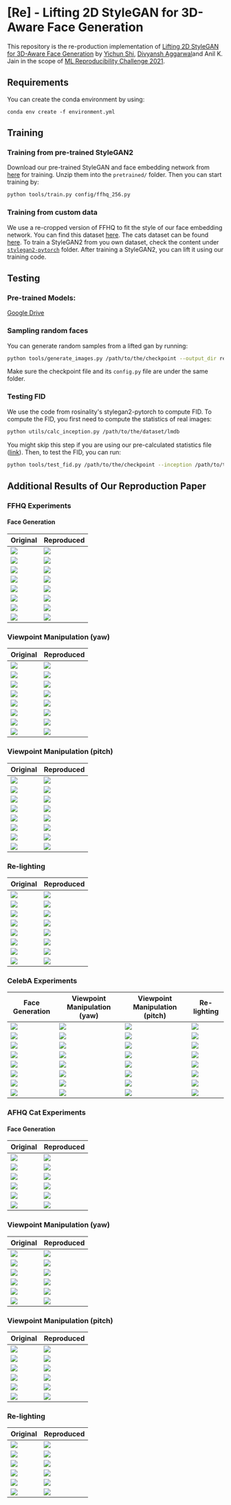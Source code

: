 # [Re] - Lifting 2D StyleGAN for 3D-Aware Face Generation

This repository is the re-production implementation of [Lifting 2D StyleGAN for 3D-Aware Face Generation](https://arxiv.org/abs/2011.13126) by [Yichun Shi](https://seasonsh.github.io), [Divyansh Aggarwal](https://divyanshaggarwal.github.io)and Anil K. Jain in the scope of [ML Reproducibility Challenge 2021](https://paperswithcode.com/rc2021).
<!---
Authored by [Doğa Yılmaz](https://yilmazdoga.com), [Furkan Kınlı](https://birdortyedi.github.io/), Barış Özcan, [Furkan Kıraç](http://fkirac.net/).
--->

## Requirements

You can create the conda environment by using:
```setup
conda env create -f environment.yml
```

## Training
### Training from pre-trained StyleGAN2
Download our pre-trained StyleGAN and face embedding network from [here](https://drive.google.com/file/d/1qVoWu_fps17iTzYptwuN3ptgYeCpIl2e/view?usp=sharing) for training. Unzip them into the `pretrained/` folder. Then you can start training by:
```sh
python tools/train.py config/ffhq_256.py
```

### Training from custom data
We use a re-cropped version of FFHQ to fit the style of our face embedding network. You can find this dataset [here](https://drive.google.com/file/d/1pLHzbZS52XGyejubv5tT0CqhpsocaYuD/view?usp=sharing). The cats dataset can be found [here](https://drive.google.com/file/d/1soEXvvLV0uhasg9GlVhH5YW_9FsAmb3d/view?usp=sharing).
To train a StyleGAN2 from you own dataset, check the content under [`stylegan2-pytorch`](https://github.com/seasonSH/LiftedGAN/tree/main/stylegan2-pytorch) folder. After training a StyleGAN2, you can lift it using our training code.

## Testing
### Pre-trained Models: 
[Google Drive](https://drive.google.com/file/d/1-44Eivt7GHINkX6zox89HHttujYWThz2/view?usp=sharing)
### Sampling random faces
You can generate random samples from a lifted gan by running:
```sh
python tools/generate_images.py /path/to/the/checkpoint --output_dir results/
```
Make sure the checkpoint file and its `config.py` file are under the same folder.

### Testing FID
We use the code from rosinality's stylegan2-pytorch to compute FID. To compute the FID, you first need to compute the statistics of real images:
```sh
python utils/calc_inception.py /path/to/the/dataset/lmdb
```
You might skip this step if you are using our pre-calculated statistics file ([link](https://drive.google.com/file/d/1qVoWu_fps17iTzYptwuN3ptgYeCpIl2e/view?usp=sharing)). Then, to test the FID, you can run:
```sh
python tools/test_fid.py /path/to/the/checkpoint --inception /path/to/the/inception/file
```

## Additional Results of Our Reproduction Paper

### FFHQ Experiments

#### Face Generation
| Original | Reproduced |
|----------|------------|
| ![](readme_assets/faces/00001.png) | ![](readme_assets/faces/00001_RE.png) |
| ![](readme_assets/faces/00002.png) | ![](readme_assets/faces/00002_RE.png) |
| ![](readme_assets/faces/00003.png) | ![](readme_assets/faces/00003_RE.png) |
| ![](readme_assets/faces/00004.png) | ![](readme_assets/faces/00004_RE.png) |
| ![](readme_assets/faces/00005.png) | ![](readme_assets/faces/00005_RE.png) |
| ![](readme_assets/faces/00006.png) | ![](readme_assets/faces/00006_RE.png) |
| ![](readme_assets/faces/00007.png) | ![](readme_assets/faces/00007_RE.png) |
| ![](readme_assets/faces/00008.png) | ![](readme_assets/faces/00008_RE.png) |


### Viewpoint Manipulation (yaw)
| Original | Reproduced |
|----------|------------|
| ![](readme_assets/faces_yaw/10.gif) | ![](readme_assets/faces_yaw/10_RE.gif)|
| ![](readme_assets/faces_yaw/11.gif) | ![](readme_assets/faces_yaw/11_RE.gif)|
| ![](readme_assets/faces_yaw/12.gif) | ![](readme_assets/faces_yaw/12_RE.gif)|
| ![](readme_assets/faces_yaw/13.gif) | ![](readme_assets/faces_yaw/13_RE.gif)|
| ![](readme_assets/faces_yaw/14.gif) | ![](readme_assets/faces_yaw/14_RE.gif)|
| ![](readme_assets/faces_yaw/15.gif) | ![](readme_assets/faces_yaw/15_RE.gif)|
| ![](readme_assets/faces_yaw/16.gif) | ![](readme_assets/faces_yaw/16_RE.gif)|
| ![](readme_assets/faces_yaw/17.gif) | ![](readme_assets/faces_yaw/17_RE.gif)|


### Viewpoint Manipulation (pitch)
| Original | Reproduced |
|----------|------------|
| ![](readme_assets/faces_pitch/10.gif) | ![](readme_assets/faces_pitch/10_RE.gif) |
| ![](readme_assets/faces_pitch/11.gif) | ![](readme_assets/faces_pitch/11_RE.gif) |
| ![](readme_assets/faces_pitch/12.gif) | ![](readme_assets/faces_pitch/12_RE.gif) |
| ![](readme_assets/faces_pitch/13.gif) | ![](readme_assets/faces_pitch/13_RE.gif) |
| ![](readme_assets/faces_pitch/14.gif) | ![](readme_assets/faces_pitch/14_RE.gif) |
| ![](readme_assets/faces_pitch/15.gif) | ![](readme_assets/faces_pitch/15_RE.gif) |
| ![](readme_assets/faces_pitch/16.gif) | ![](readme_assets/faces_pitch/16_RE.gif) |
| ![](readme_assets/faces_pitch/21.gif) | ![](readme_assets/faces_pitch/21_RE.gif) |

### Re-lighting
| Original | Reproduced |
|----------|------------|
| ![](readme_assets/faces_light/1.gif) | ![](readme_assets/faces_light/1.gif) |
| ![](readme_assets/faces_light/2.gif) | ![](readme_assets/faces_light/2.gif) |
| ![](readme_assets/faces_light/3.gif) | ![](readme_assets/faces_light/3.gif) |
| ![](readme_assets/faces_light/4.gif) | ![](readme_assets/faces_light/4.gif) |
| ![](readme_assets/faces_light/5.gif) | ![](readme_assets/faces_light/5.gif) |
| ![](readme_assets/faces_light/6.gif) | ![](readme_assets/faces_light/6.gif) |
| ![](readme_assets/faces_light/7.gif) | ![](readme_assets/faces_light/7.gif) |
| ![](readme_assets/faces_light/8.gif) | ![](readme_assets/faces_light/8.gif) |

### CelebA Experiments

| Face Generation | Viewpoint Manipulation (yaw) | Viewpoint Manipulation (pitch) | Re-lighting |
|-----------------|------------------------------|--------------------------------|-------------|
|![](readme_assets/celeba/faces/00061.png)|![](readme_assets/celeba/yaw/73.gif)|![](readme_assets/celeba/pitch/55.gif)|![](readme_assets/celeba/lighting/25.gif)|
|![](readme_assets/celeba/faces/00062.png)|![](readme_assets/celeba/yaw/74.gif)|![](readme_assets/celeba/pitch/56.gif)|![](readme_assets/celeba/lighting/26.gif)|
|![](readme_assets/celeba/faces/00063.png)|![](readme_assets/celeba/yaw/75.gif)|![](readme_assets/celeba/pitch/57.gif)|![](readme_assets/celeba/lighting/27.gif)|
|![](readme_assets/celeba/faces/00064.png)|![](readme_assets/celeba/yaw/76.gif)|![](readme_assets/celeba/pitch/58.gif)|![](readme_assets/celeba/lighting/28.gif)|
|![](readme_assets/celeba/faces/00065.png)|![](readme_assets/celeba/yaw/77.gif)|![](readme_assets/celeba/pitch/59.gif)|![](readme_assets/celeba/lighting/29.gif)|
|![](readme_assets/celeba/faces/00066.png)|![](readme_assets/celeba/yaw/78.gif)|![](readme_assets/celeba/pitch/60.gif)|![](readme_assets/celeba/lighting/30.gif)|
|![](readme_assets/celeba/faces/00067.png)|![](readme_assets/celeba/yaw/79.gif)|![](readme_assets/celeba/pitch/61.gif)|![](readme_assets/celeba/lighting/31.gif)|
|![](readme_assets/celeba/faces/00068.png)|![](readme_assets/celeba/yaw/80.gif)|![](readme_assets/celeba/pitch/62.gif)|![](readme_assets/celeba/lighting/32.gif)|

### AFHQ Cat Experiments

#### Face Generation
| Original | Reproduced |
|----------|------------|
| ![](readme_assets/AFHQ_cat/faces/00010.png) | ![](readme_assets/AFHQ_cat/faces/00010_RE.png) |
| ![](readme_assets/AFHQ_cat/faces/00011.png) | ![](readme_assets/AFHQ_cat/faces/00011_RE.png) |
| ![](readme_assets/AFHQ_cat/faces/00012.png) | ![](readme_assets/AFHQ_cat/faces/00012_RE.png) |
| ![](readme_assets/AFHQ_cat/faces/00013.png) | ![](readme_assets/AFHQ_cat/faces/00013_RE.png) |
| ![](readme_assets/AFHQ_cat/faces/00014.png) | ![](readme_assets/AFHQ_cat/faces/00014_RE.png) |
| ![](readme_assets/AFHQ_cat/faces/00015.png) | ![](readme_assets/AFHQ_cat/faces/00015_RE.png) |

### Viewpoint Manipulation (yaw)
| Original | Reproduced |
|----------|------------|
| ![](readme_assets/AFHQ_cat/yaw/28.gif) | ![](readme_assets/AFHQ_cat/yaw/28_RE.gif)|
| ![](readme_assets/AFHQ_cat/yaw/29.gif) | ![](readme_assets/AFHQ_cat/yaw/29_RE.gif)|
| ![](readme_assets/AFHQ_cat/yaw/30.gif) | ![](readme_assets/AFHQ_cat/yaw/30_RE.gif)|
| ![](readme_assets/AFHQ_cat/yaw/31.gif) | ![](readme_assets/AFHQ_cat/yaw/31_RE.gif)|
| ![](readme_assets/AFHQ_cat/yaw/32.gif) | ![](readme_assets/AFHQ_cat/yaw/32_RE.gif)|
| ![](readme_assets/AFHQ_cat/yaw/33.gif) | ![](readme_assets/AFHQ_cat/yaw/33_RE.gif)|

### Viewpoint Manipulation (pitch)
| Original | Reproduced |
|----------|------------|
| ![](readme_assets/AFHQ_cat/pitch/64.gif) | ![](readme_assets/AFHQ_cat/pitch/64_RE.gif) |
| ![](readme_assets/AFHQ_cat/pitch/65.gif) | ![](readme_assets/AFHQ_cat/pitch/65_RE.gif) |
| ![](readme_assets/AFHQ_cat/pitch/66.gif) | ![](readme_assets/AFHQ_cat/pitch/66_RE.gif) |
| ![](readme_assets/AFHQ_cat/pitch/67.gif) | ![](readme_assets/AFHQ_cat/pitch/67_RE.gif) |
| ![](readme_assets/AFHQ_cat/pitch/68.gif) | ![](readme_assets/AFHQ_cat/pitch/68_RE.gif) |
| ![](readme_assets/AFHQ_cat/pitch/69.gif) | ![](readme_assets/AFHQ_cat/pitch/69_RE.gif) |


### Re-lighting
| Original | Reproduced |
|----------|------------|
| ![](readme_assets/AFHQ_cat/light/73.gif) | ![](readme_assets/AFHQ_cat/light/73_RE.gif) |
| ![](readme_assets/AFHQ_cat/light/74.gif) | ![](readme_assets/AFHQ_cat/light/74_RE.gif) |
| ![](readme_assets/AFHQ_cat/light/75.gif) | ![](readme_assets/AFHQ_cat/light/75_RE.gif) |
| ![](readme_assets/AFHQ_cat/light/76.gif) | ![](readme_assets/AFHQ_cat/light/76_RE.gif) |
| ![](readme_assets/AFHQ_cat/light/77.gif) | ![](readme_assets/AFHQ_cat/light/77_RE.gif) |
| ![](readme_assets/AFHQ_cat/light/78.gif) | ![](readme_assets/AFHQ_cat/light/78_RE.gif) |

